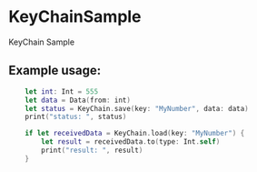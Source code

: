 # KeyChainSample

KeyChain Sample

## Example usage:

```swift
    let int: Int = 555
    let data = Data(from: int)
    let status = KeyChain.save(key: "MyNumber", data: data)
    print("status: ", status)

    if let receivedData = KeyChain.load(key: "MyNumber") {
        let result = receivedData.to(type: Int.self)
        print("result: ", result)
    }
```
